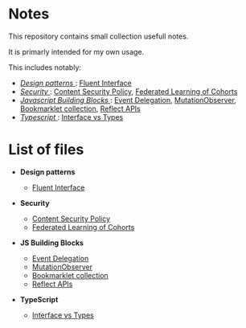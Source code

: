 # Notes

This repository contains small collection usefull notes.

It is primarly intended for my own usage.

This includes notably:

  - _[ Design patterns ](Design_patterns)_: [Fluent Interface](Design_patterns/fluent.interface.md)
  - _[ Security ](Security)_: [Content Security Policy](Security/content.security.policy.md), [Federated Learning of Cohorts](Security/FLoC.md)
  - _[ Javascript Building Blocks ](JS_Building_Blocks)_: [Event Delegation](JS_Building_Blocks/event.delegation.md), [MutationObserver](JS_Building_Blocks/mutation.observer.md), [Bookmarklet collection](JS_Building_Blocks/bookmarklet.collection.md), [Reflect APIs](JS_Building_Blocks/reflect.api.md)
  - _[ Typescript ](Typescript)_: [Interface vs Types](Typescript/interface.vs.types.md)




# List of files


 - __Design patterns__
    - [Fluent Interface](Design_patterns/fluent.interface.md)   

 - __Security__
    - [Content Security Policy](Security/content.security.policy.md)
    - [Federated Learning of Cohorts](Security/FLoC.md)

 - __JS Building Blocks__
    - [Event Delegation](JS_Building_Blocks/event.delegation.md)
    - [MutationObserver](JS_Building_Blocks/mutation.observer.md)
    - [Bookmarklet collection](JS_Building_Blocks/bookmarklet.collection.md)
    - [Reflect APIs](JS_Building_Blocks/reflect.api.md)
    
 - __TypeScript__
    - [Interface vs Types](Typescript/interface.vs.types.md)





